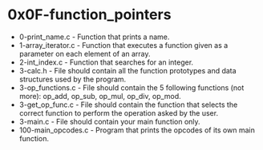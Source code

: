 # 0x0F-function_pointers

* 0-print_name.c - Function that prints a name.
* 1-array_iterator.c - Function that executes a function given as a parameter on each element of an array.
* 2-int_index.c - Function that searches for an integer.
* 3-calc.h - File should contain all the function prototypes and data structures used by the program.
* 3-op_functions.c - File should contain the 5 following functions (not more): op_add, op_sub, op_mul, op_div, op_mod.
* 3-get_op_func.c - File should contain the function that selects the correct function to perform the operation asked by the user.
* 3-main.c - File should contain your main function only.
* 100-main_opcodes.c - Program that prints the opcodes of its own main function.
